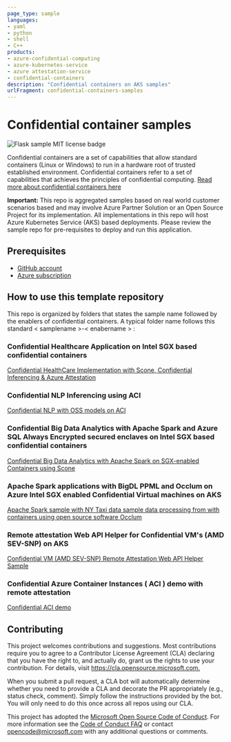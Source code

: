 ```yaml
---
page_type: sample
languages:
- yaml
- python
- shell
- C++
products:
- azure-confidential-computing
- azure-kubernetes-service
- azure attestation-service
- confidential-containers
description: "Confidential containers on AKS samples"
urlFragment: confidential-containers-samples
---
```


# Confidential container samples

![Flask sample MIT license badge](https://img.shields.io/badge/license-MIT-green.svg)

Confidential containers are a set of capabilities that allow standard containers (Linux or Windows) to run in a hardware root of trusted established environment. Confidential containers refer to a set of capabilities that achieves the principles of confidential computing. [Read more about confidential containers here](http://aka.ms/confidentialcontainers)

**Important:** This repo is aggregated samples based on real world customer scenarios based and may involve Azure Partner Solution or an Open Source Project for its implementation. All implementations in this repo will host Azure Kubernetes Service (AKS) based deployments. Please review the sample repo for pre-requisites to deploy and run this application.

## Prerequisites

- [GitHub account](https://github.com/join)
- [Azure subscription](https://azure.microsoft.com/free/)

## How to use this template repository

This repo is organized by folders that states the sample name followed by the enablers of confidential containers. A typical folder name follows this standard < samplename >-< enabername > :

### Confidential Healthcare Application on Intel SGX based confidential containers

[Confidential HealthCare Implementation with Scone, Confidential Inferencing & Azure Attestation](confidential-healthcare-scone-confinf-onnx/README.md)

### Confidential NLP Inferencing using ACI

[Confidential NLP with OSS models on ACI](confidential-aci-nlp-demo)

### Confidential Big Data Analytics with Apache Spark and Azure SQL Always Encrypted secured enclaves on Intel SGX based confidential containers

[Confidential Big Data Analytics with Apache Spark on SGX-enabled Containers using Scone](confidential-big-data-spark/README.md)

### Apache Spark applications with BigDL PPML and Occlum on Azure Intel SGX enabled Confidential Virtual machines on AKS

[Apache Spark sample with NY Taxi data sample data processing from with containers using open source software Occlum](confidential-bigdl-spark/README.md)

### Remote attestation Web API Helper for Confidential VM's (AMD SEV-SNP) on AKS

[Confidential VM (AMD SEV-SNP) Remote Attestation Web API Helper Sample](cvm-python-app-remoteattest/readme.md)

### Confidential Azure Container Instances ( ACI )  demo with remote attestation

[Confidential ACI demo](confidential-aci-demo/README.md)

## Contributing

This project welcomes contributions and suggestions.  Most contributions require you to agree to a
Contributor License Agreement (CLA) declaring that you have the right to, and actually do, grant us
the rights to use your contribution. For details, visit <https://cla.opensource.microsoft.com.>

When you submit a pull request, a CLA bot will automatically determine whether you need to provide
a CLA and decorate the PR appropriately (e.g., status check, comment). Simply follow the instructions
provided by the bot. You will only need to do this once across all repos using our CLA.

This project has adopted the [Microsoft Open Source Code of Conduct](https://opensource.microsoft.com/codeofconduct/).
For more information see the [Code of Conduct FAQ](https://opensource.microsoft.com/codeofconduct/faq/) or
contact [opencode@microsoft.com](mailto:opencode@microsoft.com) with any additional questions or comments.
